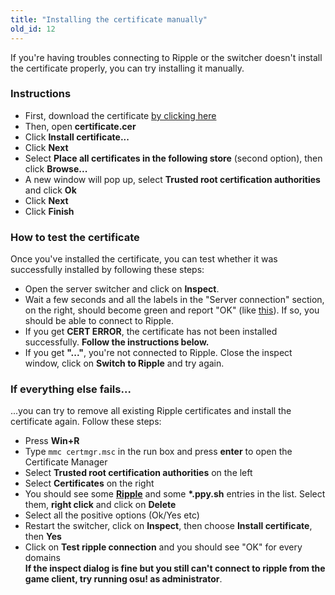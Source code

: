 ```yaml
---
title: "Installing the certificate manually"
old_id: 12
---
```

If you're having troubles connecting to Ripple or the switcher doesn't install the certificate properly, you can try installing it manually.

### Instructions
- First, download the certificate [by clicking here](https://zxq.co/ripple/ripple-server-switcher/raw/commit/d206bffb6fc896bc9c5121b30ba302e9e31c1161/RippleServerSwitcher/Resources/certificate.cer)
- Then, open **certificate.cer**
- Click **Install certificate...**
- Click **Next**
- Select **Place all certificates in the following store** (second option), then click **Browse...**
- A new window will pop up, select **Trusted root certification authorities** and click **Ok**
- Click **Next**
- Click **Finish**

### How to test the certificate
Once you've installed the certificate, you can test whether it was successfully installed by following these steps:  
- Open the server switcher and click on **Inspect**.  
- Wait a few seconds and all the labels in the "Server connection" section, on the right, should become green and report "OK" (like [this](http://oi66.tinypic.com/2v9q90p.jpg)). If so, you should be able to connect to Ripple.  
- If you get **CERT ERROR**, the certificate has not been installed successfully. **Follow the instructions below.**  
- If you get **"..."**, you're not connected to Ripple. Close the inspect window, click on **Switch to Ripple** and try again.  

### If everything else fails...
...you can try to remove all existing Ripple certificates and install the certificate again. Follow these steps:

- Press **Win+R**  
- Type `mmc certmgr.msc` in the run box and press **enter** to open the Certificate Manager  
- Select **Trusted root certification authorities** on the left  
- Select **Certificates** on the right  
- You should see some **[Ripple](http://y.zxq.co/bbyxev.png)** and some **\*.ppy.sh** entries in the list. Select them, **right click** and click on **Delete**  
- Select all the positive options (Ok/Yes etc)  
- Restart the switcher, click on **Inspect**, then choose **Install certificate**, then **Yes**  
- Click on **Test ripple connection** and you should see "OK" for every domains  
**If the inspect dialog is fine but you still can't connect to ripple from the game client, try running osu! as administrator**.